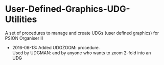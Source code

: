 # User-Defined-Graphics-UDG-Utilities
A set of procedures to manage and create UDGs (user defined graphics) for PSION Organiser II

* 2016-06-13: Added UDGZOOM: procedure.<br>Used by UDGMAN: and by anyone who wants to zoom 2-fold into an UDG

